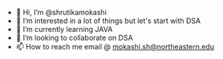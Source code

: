 - 👋 Hi, I’m @shrutikamokashi
- 👀 I’m interested in a lot of things but let's start with DSA
- 🌱 I’m currently learning JAVA
- 💞️ I’m looking to collaborate on DSA
- 📫 How to reach me email @ mokashi.sh@northeastern.edu

<!---
shrutikamokashi/shrutikamokashi is a ✨ special ✨ repository because its `README.md` (this file) appears on your GitHub profile.
You can click the Preview link to take a look at your changes.
--->
